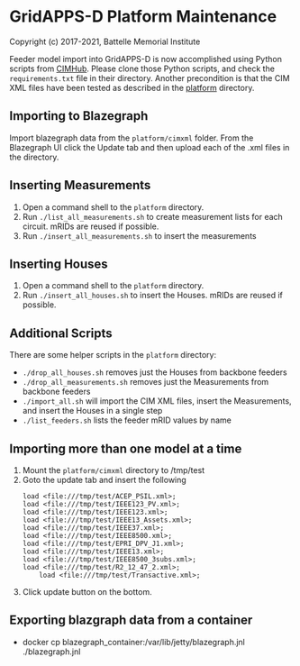 # GridAPPS-D Platform Maintenance

Copyright (c) 2017-2021, Battelle Memorial Institute

Feeder model import into GridAPPS-D is now accomplished using Python scripts from [CIMHub](https://github.com/GRIDAPPSD/CIMHub/utils).
Please clone those Python scripts, and check the ```requirements.txt``` file in their directory. Another precondition is that
the CIM XML files have been tested as described in the [platform](platform) directory.

## Importing to Blazegraph

Import blazegraph data from the ```platform/cimxml``` folder.  From the Blazegraph UI click the Update tab and then upload 
each of the .xml files in the directory.

## Inserting Measurements

1. Open a command shell to the ```platform``` directory.
2. Run ```./list_all_measurements.sh``` to create measurement lists for each circuit. mRIDs are reused if possible.
3. Run ```./insert_all_measurements.sh``` to insert the measurements
 
## Inserting Houses

 1. Open a command shell to the ```platform``` directory.
 2. Run ```./insert_all_houses.sh``` to insert the Houses. mRIDs are reused if possible.
 
## Additional Scripts

There are some helper scripts in the ```platform``` directory:

* ```./drop_all_houses.sh``` removes just the Houses from backbone feeders
* ```./drop_all_measurements.sh``` removes just the Measurements from backbone feeders
* ```./import_all.sh``` will import the CIM XML files, insert the Measurements, and insert the Houses in a single step
* ```./list_feeders.sh``` lists the feeder mRID values by name

## Importing more than one model at a time

 1. Mount the ```platform/cimxml``` directory to /tmp/test
 1. Goto the update tab and insert the following 
    ````
    load <file:///tmp/test/ACEP_PSIL.xml>;
    load <file:///tmp/test/IEEE123_PV.xml>;
    load <file:///tmp/test/IEEE123.xml>;
    load <file:///tmp/test/IEEE13_Assets.xml>;
    load <file:///tmp/test/IEEE37.xml>;
    load <file:///tmp/test/IEEE8500.xml>;
    load <file:///tmp/test/EPRI_DPV_J1.xml>;
    load <file:///tmp/test/IEEE13.xml>;
    load <file:///tmp/test/IEEE8500_3subs.xml>;
    load <file:///tmp/test/R2_12_47_2.xml>;
		load <file:///tmp/test/Transactive.xml>;
    ````
 1. Click update button on the bottom.
 
## Exporting blazgraph data from a container

- docker cp blazegraph_container:/var/lib/jetty/blazegraph.jnl ./blazegraph.jnl
